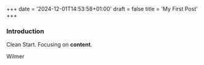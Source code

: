 +++
date = '2024-12-01T14:53:58+01:00'
draft = false
title = 'My First Post'
+++

###  Introduction

Clean Start. Focusing on **content**.

Wilmer